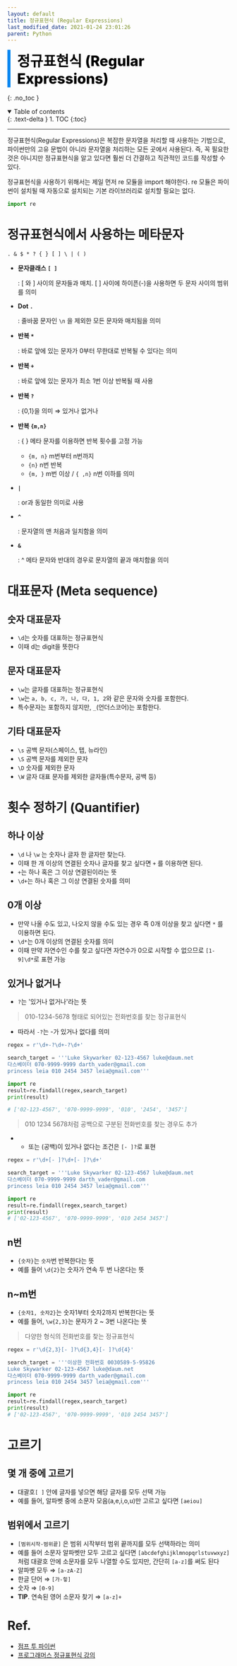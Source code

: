 ```yaml
---
layout: default
title: 정규표현식 (Regular Expressions)
last_modified_date: 2021-01-24 23:01:26
parent: Python
---
```


<div style="font-size:32px; font-weight: 800; border-left: 7px solid #0687f0; padding-left:15px !important; color:#000000; margin-bottom:15px;">정규표현식 (Regular Expressions)</div>

{: .no_toc }

<details open markdown="block">
  <summary>
    Table of contents
  </summary>
  {: .text-delta }
1. TOC
{:toc}
</details>

---

정규표현식(Regular Expressions)은 복잡한 문자열을 처리할 때 사용하는 기법으로, 파이썬만의 고유 문법이 아니라 문자열을 처리하는 모든 곳에서 사용된다. 즉, 꼭 필요한 것은 아니지만 정규표현식을 알고 있다면 훨씬 더 간결하고 직관적인 코드를 작성할 수 있다.

정규표현식을 사용하기 위해서는 제일 먼저 re 모듈을 import 해야한다. re 모듈은 파이썬이 설치될 때 자동으로 설치되는 기본 라이브러리로 설치할 필요는 없다.

```python
import re
```

# 정규표현식에서 사용하는 메타문자

```
. & $ * ? { } [ ] \ | ( )
```

- **문자클래스 `[ ]`**

  : [ 와 ] 사이의 문자들과 매치. [ ] 사이에 하이픈(-)을 사용하면 두 문자 사이의 범위를 의미

- **Dot `.`**

  : 줄바꿈 문자인 `\n` 을 제외한 모든 문자와 매치됨을 의미

- **반복 `*`**

  : 바로 앞에 있는 문자가 0부터 무한대로 반복될 수 있다는 의미

- **반복 `+`**

  : 바로 앞에 있는 문자가 최소 1번 이상 반복될 때 사용

- **반복 `?`**

  : {0,1}을 의미 ⇒ 있거나 없거나

- **반복 `{m,n}`**

  : { } 메타 문자를 이용하면 반복 횟수를 고정 가능

  - `{m, n}` m번부터 n번까지
  - `{n}` n번 반복
  - `{m, }` m번 이상 / `{ ,n}` n번 이하를 의미

- **`|`**

  : or과 동일한 의미로 사용

- **`^`**

  : 문자열의 맨 처음과 일치함을 의미

- **`&`**

  : ^ 메타 문자와 반대의 경우로 문자열의 끝과 매치함을 의미

# 대표문자 (Meta sequence)

## 숫자 대표문자

- `\d`는 숫자를 대표하는 정규표현식
- 이때 d는 digit을 뜻한다

## 문자 대표문자

- `\w`는 글자를 대표하는 정규표현식
- `\w`는 `a, b, c, 가, 나, 다, 1, 2`와 같은 문자와 숫자를 포함한다.
- 특수문자는 포함하지 않지만, `_`(언더스코어)는 포함한다.

## 기타 대표문자

- `\s` 공백 문자(스페이스, 탭, 뉴라인)
- `\S` 공백 문자를 제외한 문자
- `\D` 숫자를 제외한 문자
- `\W` 글자 대표 문자를 제외한 글자들(특수문자, 공백 등)

# 횟수 정하기 (Quantifier)

## 하나 이상

- `\d` 나 `\w` 는 숫자나 글자 한 글자만 찾는다.
- 이때 한 개 이상의 연결된 숫자나 글자를 찾고 싶다면 `+` 를 이용하면 된다.
- `+`는 하나 혹은 그 이상 연결된이라는 뜻
- `\d+`는 하나 혹은 그 이상 연결된 숫자를 의미

## 0개 이상

- 만약 나올 수도 있고, 나오지 않을 수도 있는 경우 즉 0개 이상을 찾고 싶다면 `*` 를 이용하면 된다.
- `\d*`는 0개 이상의 연결된 숫자를 의미
- 이때 만약 자연수인 수를 찾고 싶다면 자연수가 0으로 시작할 수 없으므로 `[1-9]\d*`로 표현 가능

## 있거나 없거나

- `?`는 '있거나 없거나'라는 뜻

> 010-1234-5678 형태로 되어있는 전화번호를 찾는 정규표현식

- 따라서 `-?`는 -가 있거나 없다를 의미

```python
regex = r'\d+-?\d+-?\d+'

search_target = '''Luke Skywarker 02-123-4567 luke@daum.net
다스베이더 070-9999-9999 darth_vader@gmail.com
princess leia 010 2454 3457 leia@gmail.com'''

import re
result=re.findall(regex,search_target)
print(result)

# ['02-123-4567', '070-9999-9999', '010', '2454', '3457']
```

> 010 1234 5678처럼 공백으로 구분된 전화번호를 찾는 경우도 추가

- - 또는 (공백)이 있거나 없다는 조건은 `[- ]?`로 표현

```python
regex = r'\d+[- ]?\d+[- ]?\d+'

search_target = '''Luke Skywarker 02-123-4567 luke@daum.net
다스베이더 070-9999-9999 darth_vader@gmail.com
princess leia 010 2454 3457 leia@gmail.com'''

import re
result=re.findall(regex,search_target)
print(result)
# ['02-123-4567', '070-9999-9999', '010 2454 3457']
```

## n번

- `{숫자}`는 `숫자`번 반복한다는 뜻
- 예를 들어 `\d{2}`는 숫자가 연속 두 번 나온다는 뜻

## n~m번

- `{숫자1, 숫자2}`는 숫자1부터 숫자2까지 반복한다는 뜻
- 예를 들어, `\w{2,3}`는 문자가 2 ~ 3번 나온다는 뜻

> 다양한 형식의 전화번호를 찾는 정규표현식

```python
regex = r'\d{2,3}[- ]?\d{3,4}[- ]?\d{4}'

search_target = '''이상한 전화번호 0030589-5-95826
Luke Skywarker 02-123-4567 luke@daum.net
다스베이더 070-9999-9999 darth_vader@gmail.com
princess leia 010 2454 3457 leia@gmail.com'''

import re
result=re.findall(regex,search_target)
print(result)
# ['02-123-4567', '070-9999-9999', '010 2454 3457']
```

# 고르기

## 몇 개 중에 고르기

- 대괄호`[ ]` 안에 글자를 넣으면 해당 글자를 모두 선택 가능
- 예를 들어, 알파벳 중에 소문자 모음(a,e,i,o,u)만 고르고 싶다면 `[aeiou]`

## 범위에서 고르기

- `[범위시작-범위끝]` 은 범위 시작부터 범위 끝까지를 모두 선택하라는 의미
- 예를 들어 소문자 알파벳만 모두 고르고 싶다면 `[abcdefghijklmnopqrlstuvwxyz]`처럼 대괄호 안에 소문자를 모두 나열할 수도 있지만, 간단히 `[a-z]`를 써도 된다
- 알파벳 모두 ⇒ `[a-zA-Z]`
- 한글 단어 ⇒ `[가-힣]`
- 숫자 ⇒ `[0-9]`
- **TIP**. 연속된 영어 소문자 찾기 ⇒ `[a-z]+`

# Ref.

- [점프 투 파이썬](https://wikidocs.net/1669)
- [프로그래머스 정규표현식 강의](https://programmers.co.kr/learn/courses/11)
